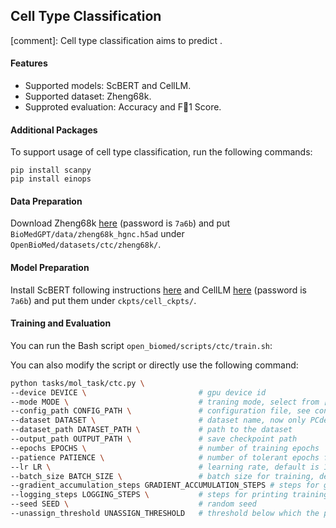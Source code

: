 ##  Cell Type Classification

[comment]: Cell type classification aims to predict .

#### Features

- Supported models: ScBERT and CellLM. 
- Supported dataset: Zheng68k.
- Supproted evaluation: Accuracy and F1 Score.

#### Additional Packages

To support usage of cell type classification, run the following commands:
```
pip install scanpy
pip install einops
```

#### Data Preparation

Download Zheng68k [here](https://pan.baidu.com/s/1iAMBkuoZnNAylhopP5OgEg) (password is `7a6b`) and put `BioMedGPT/data/zheng68k_hgnc.h5ad` under `OpenBioMed/datasets/ctc/zheng68k/`.

#### Model Preparation

Install ScBERT following instructions [here](https://github.com/TencentAILabHealthcare/scBERT) and CellLM [here]( https://pan.baidu.com/s/1iAMBkuoZnNAylhopP5OgEg) (password is `7a6b`) and put them under `ckpts/cell_ckpts/`. 

#### Training and Evaluation

You can run the Bash script `open_biomed/scripts/ctc/train.sh`:

You can also modify the script or directly use the following command:

```bash
python tasks/mol_task/ctc.py \
--device DEVICE \                         # gpu device id
--mode MODE \                             # traning mode, select from [train, zero_shot]
--config_path CONFIG_PATH \               # configuration file, see configs/mtr/ for more details
--dataset DATASET \                       # dataset name, now only PCdes is available
--dataset_path DATASET_PATH \             # path to the dataset
--output_path OUTPUT_PATH \               # save checkpoint path
--epochs EPOCHS \                         # number of training epochs
--patience PATIENCE \                     # number of tolerant epochs for early-stopping
--lr LR \                                 # learning rate, default is 1e-4
--batch_size BATCH_SIZE \                 # batch size for training, default is 3
--gradient_accumulation_steps GRADIENT_ACCUMULATION_STEPS # steps for gradient accumulation
--logging_steps LOGGING_STEPS \           # steps for printing training information
--seed SEED \                             # random seed
--unassign_threshold UNASSIGN_THRESHOLD   # threshold below which the predicted value is not assigned  a label
```

